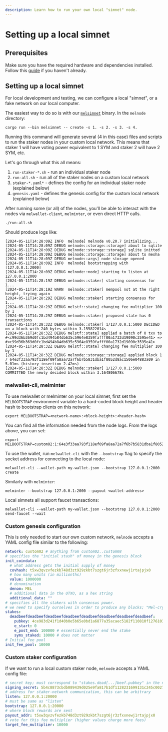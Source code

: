 ```yaml
---
description: Learn how to run your own local "simnet" node.
---
```


# Setting up a local simnet

## Prerequisites

Make sure you have the required hardware and dependencies installed. Follow this [guide](melnode-quick-start.md) if you haven't already.

## Setting up a local simnet

For local development and testing, we can configure a local "simnet", or a fake network on our local computer.

The easiest way to do so is with our [`melsimnet`](https://github.com/mel-project/melnode/blob/master/src/bin/melsimnet.rs) binary. In the `melnode` directory:

```shell-session
cargo run --bin melsimnet -- create -s 1. -s 2. -s 3. -s 4.
```
Running this command will generate several (4 in this case) files and scripts to run the staker nodes in your custom local network. This means that staker 1 will have voting power equivalent to 1 SYM and staker 2 will have 2 SYM, etc.

Let's go through what this all means:

1. `run-staker-*.sh` - run an individual staker node
2. `run-all.sh` - run all of the staker nodes on a custom local network
3. `staker-*.yaml*` - defines the config for an individual staker node (explained below)
4. `genesis.yaml` - defines the genesis config for the custom local network (explained below)

After running some (or all) of the nodes, you'll be able to interact with the nodes via `melwallet-client`, `melminter`, or even direct HTTP calls.

```shell-session
./run-all.sh
```
Should produce logs like:
```
[2024-05-11T14:28:09Z INFO  melnode] melnode v0.20.7 initializing...
[2024-05-11T14:28:09Z DEBUG melnode::storage::storage] about to sqlite
[2024-05-11T14:28:09Z DEBUG melnode::storage::storage] sqlite initted
[2024-05-11T14:28:09Z DEBUG melnode::storage::storage] about to mesha
[2024-05-11T14:28:09Z DEBUG melnode::args] node storage opened
[2024-05-11T14:28:09Z INFO  melnode] bootstrapping with [127.0.0.1:2000]
[2024-05-11T14:28:09Z DEBUG melnode::node] starting to listen at 127.0.0.1:2000
[2024-05-11T14:28:19Z DEBUG melnode::staker] starting consensus for 1...
[2024-05-11T14:28:19Z WARN  melnode::staker] mempool not at the right height, trying again
[2024-05-11T14:28:29Z DEBUG melnode::staker] starting consensus for 1...
[2024-05-11T14:28:29Z DEBUG melstf::state] changing fee multiplier 100 by 1
[2024-05-11T14:28:29Z DEBUG melnode::staker] proposed state has 0 transactions
[2024-05-11T14:28:32Z DEBUG melnode::staker] 1/127.0.0.1:5000 DECIDED on a block with 240 bytes within 3.155822014s
[2024-05-11T14:28:32Z DEBUG melstf::state] applied a batch of 0 txx to #<c99d36b369d0fc1bd494b84db635c5964e8359fafff00a1732d19090c3595e41> => #<c99d36b369d0fc1bd494b84db635c5964e8359fafff00a1732d19090c3595e41>
[2024-05-11T14:28:32Z DEBUG melstf::state] changing fee multiplier 100 by 1
[2024-05-11T14:28:32Z DEBUG melnode::storage::storage] applied block 1 / 64e3f33aa793f118ef09fa8aa72a7f6b7b5831dba1f8052d8ac1506e04883a09 in 5.01ms (history insertion 2.42ms)
[2024-05-11T14:28:32Z DEBUG melnode::staker] 1/127.0.0.1:5000 COMMITTED the newly decided block within 3.164806678s
```

### melwallet-cli, melminter
To use melwallet or melminter on your local simnet, first set the `MELBOOTSTRAP` environment variable to a hard-coded block height and header hash to bootstrap clients on this network:
```
export MELBOOTSTRAP=<network-name>:<block-height>:<header-hash>
```
You can find all the information needed from the node logs. From the logs above, you can set:
```
export MELBOOTSTRAP=custom02:1:64e3f33aa793f118ef09fa8aa72a7f6b7b5831dba1f8052d8ac1506e04883a09
```

To use the wallet, run `melwallet-cli` with the `--bootstrap` flag to specify the socket address for connecting to the local node:
```
melwallet-cli --wallet-path my-wallet.json --bootstrap 127.0.0.1:2000 create
```

Similarly with `melminter`:
```
melminter --bootstrap 127.0.0.1:2000 --payout <wallet-address>
```

Local simnets all support faucet transactions:
```
melwallet-cli --wallet-path my-wallet.json --bootstrap 127.0.0.1:2000 send-faucet --wait
```

### Custom genesis configuration

This is only needed to start our own custom network, `melnode` accepts a YAML config file similar to the following:

```yaml
network: custom02 # anything from custom02..custom08
# specifies the "initial stash" of money in the genesis block
init_coindata:
  # what address gets the initial supply of money
  covhash: t5xw3qvzvfezkb748d3zt929zkbt7szgt6jr3zfxxnewj1rtajpjx0
  # how many units (in millionths)
  value: 1000000
  # denomination
  denom: MEL
  # additional data in the UTXO, as a hex string
  additional_data: ""
# specifies all the stakers with consensus power.
# we need to specify ourselves in order to produce any blocks; "Mel-crypttool generate-ed25519" (install via cargo) can generate a keypair for us
stakes:
  deadbeefdeadbeefdeadbeefdeadbeefdeadbeefdeadbeefdeadbeefdeadbeef:
    pubkey: 4ce983d241f1d40b0e5b65e0bd1a6877a35acaec5182f110810f1276103c829e
    e_start: 0
    e_post_end: 100000 # essentially never end the stake
    syms_staked: 10000 # does not matter
# Initial fee pool
init_fee_pool: 10000
```

### Custom staker configuration

If we want to run a local custom staker node, `melnode` accepts a YAML config file:

```yaml
# secret key; must correspond to "stakes.dead[...]beef.pubkey" in the network config
signing_secret: 5b4c8873cbdb089439d025e9fa817b1df1128231699131c245c0027be880d4d44ce983d241f1d40b0e5b65e0bd1a6877a35acaec5182f110810f1276103c829e
# address for staker-network communication, this can be arbitrary
listen: 127.0.0.1:20000
# must be same as "listen"
bootstrap: 127.0.0.1:20000
# where block rewards are sent
payout_addr: t5xw3qvzvfezkb748d3zt929zkbt7szgt6jr3zfxxnewj1rtajpjx0
# vote for this fee multiplier (higher values charge more fees)
target_fee_multiplier: 10000
```